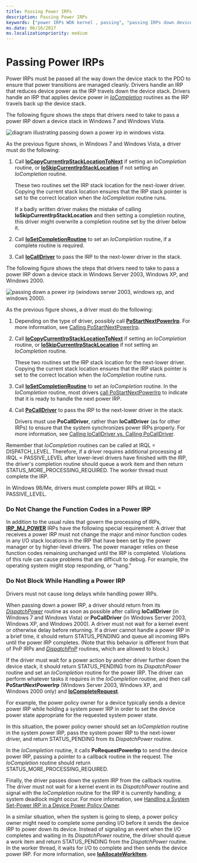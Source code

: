 ```yaml
---
title: Passing Power IRPs
description: Passing Power IRPs
keywords: ["power IRPs WDK kernel , passing", "passing IRPs down device stack WDK", "DispatchPower routine", "dispatch routines WDK power management", "PoStartNextPowerIrp"]
ms.date: 06/16/2017
ms.localizationpriority: medium
---
```


# Passing Power IRPs





Power IRPs must be passed all the way down the device stack to the PDO to ensure that power transitions are managed cleanly. Drivers handle an IRP that reduces device power as the IRP travels down the device stack. Drivers handle an IRP that applies device power in [*IoCompletion*](/windows-hardware/drivers/ddi/wdm/nc-wdm-io_completion_routine) routines as the IRP travels back up the device stack.

The following figure shows the steps that drivers need to take to pass a power IRP down a device stack in Windows 7 and Windows Vista.

![diagram illustrating passing down a power irp in windows vista.](images/passirpvista.png)

As the previous figure shows, in Windows 7 and Windows Vista, a driver must do the following:

1.  Call [**IoCopyCurrentIrpStackLocationToNext**](/windows-hardware/drivers/ddi/wdm/nf-wdm-iocopycurrentirpstacklocationtonext) if setting an *IoCompletion* routine, or [**IoSkipCurrentIrpStackLocation**](/windows-hardware/drivers/ddi/wdm/nf-wdm-ioskipcurrentirpstacklocation) if not setting an *IoCompletion* routine.

    These two routines set the IRP stack location for the next-lower driver. Copying the current stack location ensures that the IRP stack pointer is set to the correct location when the *IoCompletion* routine runs.

    If a badly written driver makes the mistake of calling **IoSkipCurrentIrpStackLocation** and then setting a completion routine, this driver might overwrite a completion routine set by the driver below it.

2.  Call [**IoSetCompletionRoutine**](/windows-hardware/drivers/ddi/wdm/nf-wdm-iosetcompletionroutine) to set an *IoCompletion* routine, if a complete routine is required.

3.  Call [**IoCallDriver**](/windows-hardware/drivers/ddi/wdm/nf-wdm-iocalldriver) to pass the IRP to the next-lower driver in the stack.

The following figure shows the steps that drivers need to take to pass a power IRP down a device stack in Windows Server 2003, Windows XP, and Windows 2000.

![passing down a power irp (windows server 2003, windows xp, and windows 2000).](images/passirp.png)

As the previous figure shows, a driver must do the following:

1.  Depending on the type of driver, possibly call [**PoStartNextPowerIrp**](/windows-hardware/drivers/ddi/ntifs/nf-ntifs-postartnextpowerirp). For more information, see [Calling PoStartNextPowerIrp](calling-postartnextpowerirp.md).

2.  Call [**IoCopyCurrentIrpStackLocationToNext**](/windows-hardware/drivers/ddi/wdm/nf-wdm-iocopycurrentirpstacklocationtonext) if setting an *IoCompletion* routine, or [**IoSkipCurrentIrpStackLocation**](/windows-hardware/drivers/ddi/wdm/nf-wdm-ioskipcurrentirpstacklocation) if not setting an *IoCompletion* routine.

    These two routines set the IRP stack location for the next-lower driver. Copying the current stack location ensures that the IRP stack pointer is set to the correct location when the *IoCompletion* routine runs.

3.  Call [**IoSetCompletionRoutine**](/windows-hardware/drivers/ddi/wdm/nf-wdm-iosetcompletionroutine) to set an *IoCompletion* routine. In the *IoCompletion* routine, most drivers [call PoStartNextPowerIrp](calling-postartnextpowerirp.md) to indicate that it is ready to handle the next power IRP.

4.  Call [**PoCallDriver**](/windows-hardware/drivers/ddi/ntifs/nf-ntifs-pocalldriver) to pass the IRP to the next-lower driver in the stack.

    Drivers must use **PoCallDriver**, rather than **IoCallDriver** (as for other IRPs) to ensure that the system synchronizes power IRPs properly. For more information, see [Calling IoCallDriver vs. Calling PoCallDriver](calling-iocalldriver-versus-calling-pocalldriver.md).

Remember that *IoCompletion* routines can be called at IRQL = DISPATCH\_LEVEL. Therefore, if a driver requires additional processing at IRQL = PASSIVE\_LEVEL after lower-level drivers have finished with the IRP, the driver's completion routine should queue a work item and then return STATUS\_MORE\_PROCESSING\_REQUIRED. The worker thread must complete the IRP.

In Windows 98/Me, drivers must complete power IRPs at IRQL = PASSIVE\_LEVEL.

### Do Not Change the Function Codes in a Power IRP

In addition to the usual rules that govern the processing of IRPs, [**IRP\_MJ\_POWER**](./irp-mj-power.md) IRPs have the following special requirement: A driver that receives a power IRP must not change the major and minor function codes in any I/O stack locations in the IRP that have been set by the power manager or by higher-level drivers. The power manager relies on these function codes remaining unchanged until the IRP is completed. Violations of this rule can cause problems that are difficult to debug. For example, the operating system might stop responding, or "hang."

### Do Not Block While Handling a Power IRP

Drivers must not cause long delays while handling power IRPs.

When passing down a power IRP, a driver should return from its [*DispatchPower*](/windows-hardware/drivers/ddi/wdm/nc-wdm-driver_dispatch) routine as soon as possible after calling **IoCallDriver** (in Windows 7 and Windows Vista) or **PoCallDriver** (in Windows Server 2003, Windows XP, and Windows 2000). A driver must not wait for a kernel event or otherwise delay before returning. If a driver cannot handle a power IRP in a brief time, it should return STATUS\_PENDING and queue all incoming IRPs until the power IRP completes. (Note that this behavior is different from that of PnP IRPs and [*DispatchPnP*](/windows-hardware/drivers/ddi/wdm/nc-wdm-driver_dispatch) routines, which are allowed to block.)

If the driver must wait for a power action by another driver further down the device stack, it should return STATUS\_PENDING from its *DispatchPower* routine and set an *IoCompletion* routine for the power IRP. The driver can perform whatever tasks it requires in the *IoCompletion* routine, and then call **PoStartNextPowerIrp** (Windows Server 2003, Windows XP, and Windows 2000 only) and [**IoCompleteRequest**](/windows-hardware/drivers/ddi/wdm/nf-wdm-iocompleterequest).

For example, the power policy owner for a device typically sends a device power IRP while holding a system power IRP in order to set the device power state appropriate for the requested system power state.

In this situation, the power policy owner should set an *IoCompletion* routine in the system power IRP, pass the system power IRP to the next-lower driver, and return STATUS\_PENDING from its *DispatchPower* routine.

In the *IoCompletion* routine, it calls **PoRequestPowerIrp** to send the device power IRP, passing a pointer to a callback routine in the request. The *IoCompletion* routine should return STATUS\_MORE\_PROCESSING\_REQUIRED.

Finally, the driver passes down the system IRP from the callback routine. The driver must not wait for a kernel event in its *DispatchPower* routine and signal with the *IoCompletion* routine for the IRP it is currently handling; a system deadlock might occur. For more information, see [Handling a System Set-Power IRP in a Device Power Policy Owner](handling-a-system-set-power-irp-in-a-device-power-policy-owner.md).

In a similar situation, when the system is going to sleep, a power policy owner might need to complete some pending I/O before it sends the device IRP to power down its device. Instead of signaling an event when the I/O completes and waiting in its *DispatchPower* routine, the driver should queue a work item and return STATUS\_PENDING from the *DispatchPower* routine. In the worker thread, it waits for I/O to complete and then sends the device power IRP. For more information, see [**IoAllocateWorkItem**](/windows-hardware/drivers/ddi/wdm/nf-wdm-ioallocateworkitem).

 

